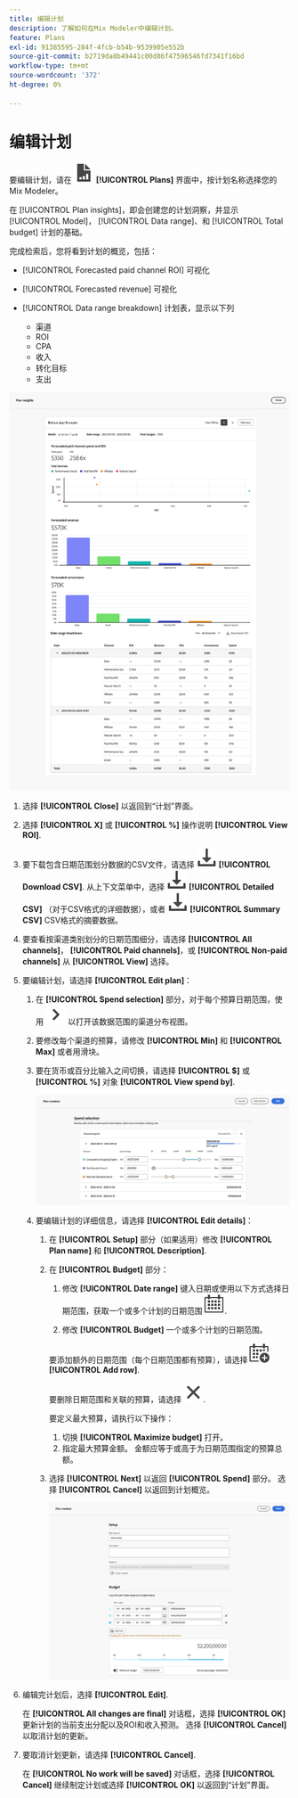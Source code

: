 ```yaml
---
title: 编辑计划
description: 了解如何在Mix Modeler中编辑计划。
feature: Plans
exl-id: 91385595-284f-4fcb-b54b-9539905e552b
source-git-commit: b2719da8b49441c00d86f47596546fd7341f16bd
workflow-type: tm+mt
source-wordcount: '372'
ht-degree: 0%

---
```


# 编辑计划

要编辑计划，请在 ![PLan](../assets/icons/FileChart.svg) **[!UICONTROL Plans]** 界面中，按计划名称选择您的Mix Modeler。

在 [!UICONTROL Plan insights]，即会创建您的计划洞察，并显示 [!UICONTROL Model]， [!UICONTROL Data range]、和 [!UICONTROL Total budget] 计划的基础。

完成检索后，您将看到计划的概览，包括：

- [!UICONTROL Forecasted paid channel ROI] 可视化
- [!UICONTROL Forecasted revenue] 可视化
- [!UICONTROL Data range breakdown] 计划表，显示以下列

   - 渠道
   - ROI
   - CPA
   - 收入
   - 转化目标
   - 支出

![计划概览](../assets/overview-plan.png)

1. 选择 **[!UICONTROL Close]** 以返回到“计划”界面。

1. 选择 **[!UICONTROL X]** 或 **[!UICONTROL  %]** 操作说明 **[!UICONTROL View ROI]**.

1. 要下载包含日期范围划分数据的CSV文件，请选择 ![下载](../assets/icons/Download.svg) **[!UICONTROL Download CSV]**. 从上下文菜单中，选择 ![下载](../assets/icons/Download.svg) **[!UICONTROL Detailed CSV]** （对于CSV格式的详细数据），或者 ![下载](../assets/icons/Download.svg) **[!UICONTROL Summary CSV]** CSV格式的摘要数据。

1. 要查看按渠道类别划分的日期范围细分，请选择 **[!UICONTROL All channels]**， **[!UICONTROL Paid channels]**，或 **[!UICONTROL Non-paid channels]** 从 **[!UICONTROL View]** 选择。

1. 要编辑计划，请选择 **[!UICONTROL Edit plan]**：

   1. 在 **[!UICONTROL Spend selection]** 部分，对于每个预算日期范围，使用 ![V形](../assets/icons/ChevronRight.svg) 以打开该数据范围的渠道分布视图。

   1. 要修改每个渠道的预算，请修改 **[!UICONTROL Min]** 和 **[!UICONTROL Max]** 或者用滑块。

   1. 要在货币或百分比输入之间切换，请选择 **[!UICONTROL $]** 或 **[!UICONTROL %]** 对象 **[!UICONTROL View spend by]**.

      ![支出选择](../assets/spend-selection.png)

   1. 要编辑计划的详细信息，请选择 **[!UICONTROL Edit details]**：

      1. 在 **[!UICONTROL Setup]** 部分（如果适用）修改 **[!UICONTROL Plan name]** 和 **[!UICONTROL Description]**.

      1. 在 **[!UICONTROL Budget]** 部分：

         1. 修改 **[!UICONTROL Date range]** 键入日期或使用以下方式选择日期范围，获取一个或多个计划的日期范围 ![日历](../assets/icons/Calendar.svg).

         1. 修改 **[!UICONTROL Budget]** 一个或多个计划的日期范围。

         要添加额外的日期范围（每个日期范围都有预算），请选择 ![CalendarAdd](../assets/icons/CalendarAdd.svg) **[!UICONTROL Add row]**.

         要删除日期范围和关联的预算，请选择 ![关闭](../assets/icons/Close.svg).

         要定义最大预算，请执行以下操作：

         1. 切换 **[!UICONTROL Maximize budget]** 打开。
         1. 指定最大预算金额。 金额应等于或高于为日期范围指定的预算总额。

      1. 选择 **[!UICONTROL Next]** 以返回 **[!UICONTROL Spend]** 部分。 选择 **[!UICONTROL Cancel]** 以返回到计划概览。

         ![计划详细信息](../assets/plan-details.png)


1. 编辑完计划后，选择 **[!UICONTROL Edit]**.

   在 **[!UICONTROL All changes are final]** 对话框，选择 **[!UICONTROL OK]** 更新计划的当前支出分配以及ROI和收入预测。 选择 **[!UICONTROL Cancel]** 以取消计划的更新。

1. 要取消计划更新，请选择 **[!UICONTROL Cancel]**.

   在 **[!UICONTROL No work will be saved]** 对话框，选择 **[!UICONTROL Cancel]** 继续制定计划或选择 **[!UICONTROL OK]** 以返回到“计划”界面。

